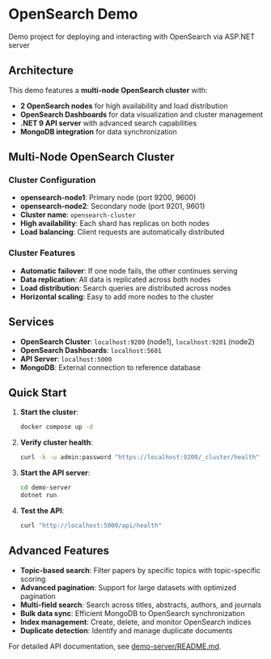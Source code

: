 # OpenSearch Demo

Demo project for deploying and interacting with OpenSearch via ASP.NET server

## Architecture

This demo features a **multi-node OpenSearch cluster** with:

- **2 OpenSearch nodes** for high availability and load distribution
- **OpenSearch Dashboards** for data visualization and cluster management
- **.NET 9 API server** with advanced search capabilities
- **MongoDB integration** for data synchronization

## Multi-Node OpenSearch Cluster

### Cluster Configuration

- **opensearch-node1**: Primary node (port 9200, 9600)
- **opensearch-node2**: Secondary node (port 9201, 9601)
- **Cluster name**: `opensearch-cluster`
- **High availability**: Each shard has replicas on both nodes
- **Load balancing**: Client requests are automatically distributed

### Cluster Features

- **Automatic failover**: If one node fails, the other continues serving
- **Data replication**: All data is replicated across both nodes
- **Load distribution**: Search queries are distributed across nodes
- **Horizontal scaling**: Easy to add more nodes to the cluster

## Services

- **OpenSearch Cluster**: `localhost:9200` (node1), `localhost:9201` (node2)
- **OpenSearch Dashboards**: `localhost:5601`
- **API Server**: `localhost:5000`
- **MongoDB**: External connection to reference database

## Quick Start

1. **Start the cluster**:

   ```bash
   docker compose up -d
   ```

2. **Verify cluster health**:

   ```bash
   curl -k -u admin:password "https://localhost:9200/_cluster/health"
   ```

3. **Start the API server**:

   ```bash
   cd demo-server
   dotnet run
   ```

4. **Test the API**:
   ```bash
   curl "http://localhost:5000/api/health"
   ```

## Advanced Features

- **Topic-based search**: Filter papers by specific topics with topic-specific scoring
- **Advanced pagination**: Support for large datasets with optimized pagination
- **Multi-field search**: Search across titles, abstracts, authors, and journals
- **Bulk data sync**: Efficient MongoDB to OpenSearch synchronization
- **Index management**: Create, delete, and monitor OpenSearch indices
- **Duplicate detection**: Identify and manage duplicate documents

For detailed API documentation, see [demo-server/README.md](demo-server/README.md).
